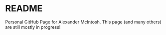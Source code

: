 # README

Personal GitHub Page for Alexander McIntosh.
This page (and many others) are still mostly in progress!
